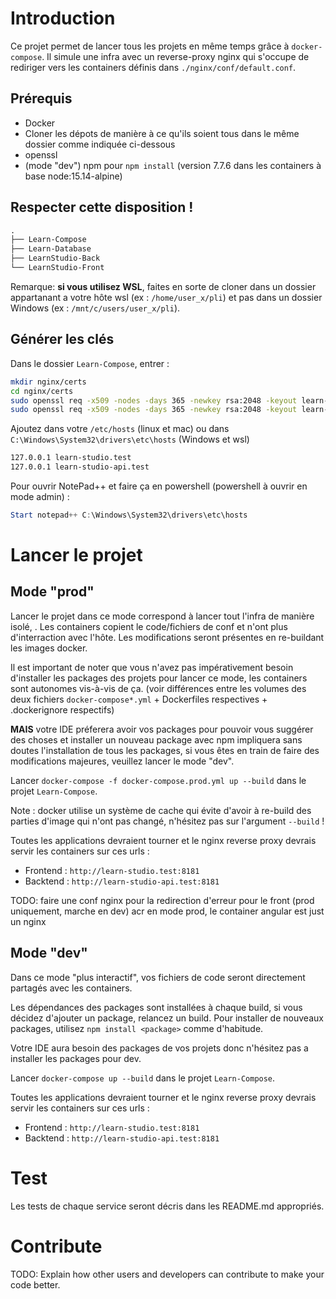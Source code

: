 # Introduction 

Ce projet permet de lancer tous les projets en même temps grâce à `docker-compose`. Il simule une infra avec un reverse-proxy nginx qui s'occupe de rediriger vers les containers définis dans `./nginx/conf/default.conf`.

## Prérequis

- Docker
- Cloner les dépots de manière à ce qu'ils soient tous dans le même dossier comme indiquée ci-dessous
- openssl
- (mode "dev") npm pour `npm install` (version 7.7.6 dans les containers à base node:15.14-alpine)

## Respecter cette disposition !

```txt
.
├── Learn-Compose
├── Learn-Database
├── LearnStudio-Back
└── LearnStudio-Front
```


Remarque: **si vous utilisez WSL**, faites en sorte de cloner dans un dossier appartanant a votre hôte wsl (ex : `/home/user_x/pli`) et pas dans un dossier Windows (ex : `/mnt/c/users/user_x/pli`).

## Générer les clés

Dans le dossier `Learn-Compose`, entrer :

```bash
mkdir nginx/certs
cd nginx/certs
sudo openssl req -x509 -nodes -days 365 -newkey rsa:2048 -keyout learn-studio-api.key -out learn-studio-api.crt
sudo openssl req -x509 -nodes -days 365 -newkey rsa:2048 -keyout learn-studio.key -out learn-studio.crt
```

Ajoutez dans votre `/etc/hosts` (linux et mac) ou dans `C:\Windows\System32\drivers\etc\hosts` (Windows et wsl) 

```txt
127.0.0.1 learn-studio.test
127.0.0.1 learn-studio-api.test
```

Pour ouvrir NotePad++ et faire ça en powershell (powershell à ouvrir en mode admin) : 
```ps1
Start notepad++ C:\Windows\System32\drivers\etc\hosts
```
# Lancer le projet

## Mode "prod"

Lancer le projet dans ce mode correspond à lancer tout l'infra de manière isolé, . Les containers copient le code/fichiers de conf et n'ont plus d'interraction avec l'hôte. Les modifications seront présentes en re-buildant les images docker.

Il est important de noter que vous n'avez pas impérativement besoin d'installer les packages des projets pour lancer ce mode, les containers sont autonomes vis-à-vis de ça. (voir différences entre les volumes des deux fichiers `docker-compose*.yml` + Dockerfiles respectives + .dockerignore respectifs)

**MAIS** votre IDE préferera avoir vos packages pour pouvoir vous suggérer des choses et installer un nouveau package avec npm impliquera sans doutes l'installation de tous les packages, si vous êtes en train de faire des modifications majeures, veuillez lancer le mode "dev".

Lancer `docker-compose -f docker-compose.prod.yml up --build` dans le projet `Learn-Compose`.

Note : docker utilise un système de cache qui évite d'avoir à re-build des parties d'image qui n'ont pas changé, n'hésitez pas sur l'argument `--build` !

Toutes les applications devraient tourner et le nginx reverse proxy devrais servir les containers sur ces urls :

- Frontend : `http://learn-studio.test:8181`
- Backtend : `http://learn-studio-api.test:8181`

TODO: faire une conf nginx pour la redirection d'erreur pour le front (prod uniquement, marche en dev) acr en mode prod, le container angular est just un nginx

## Mode "dev"

Dans ce mode "plus interactif", vos fichiers de code seront directement partagés avec les containers.

Les dépendances des packages sont installées à chaque build, si vous décidez d'ajouter un package, relancez un build.
Pour installer de nouveaux packages, utilisez `npm install <package>` comme d'habitude.

Votre IDE aura besoin des packages de vos projets donc n'hésitez pas a installer les packages pour dev.

Lancer `docker-compose up --build` dans le projet `Learn-Compose`.

Toutes les applications devraient tourner et le nginx reverse proxy devrais servir les containers sur ces urls :

- Frontend : `http://learn-studio.test:8181`
- Backtend : `http://learn-studio-api.test:8181`

# Test

Les tests de chaque service seront décris dans les README.md appropriés.

# Contribute
TODO: Explain how other users and developers can contribute to make your code better. 
